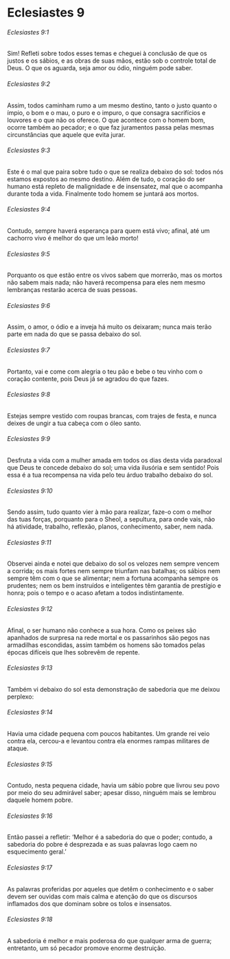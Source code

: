 # Eclesiastes 9

###### Eclesiastes 9:1

Sim! Refleti sobre todos esses temas e cheguei à conclusão de que os justos e os sábios, e as obras de suas mãos, estão sob o controle total de Deus. O que os aguarda, seja amor ou ódio, ninguém pode saber.

###### Eclesiastes 9:2

Assim, todos caminham rumo a um mesmo destino, tanto o justo quanto o ímpio, o bom e o mau, o puro e o impuro, o que consagra sacrifícios e louvores e o que não os oferece. O que acontece com o homem bom, ocorre também ao pecador; e o que faz juramentos passa pelas mesmas circunstâncias que aquele que evita jurar.

###### Eclesiastes 9:3

Este é o mal que paira sobre tudo o que se realiza debaixo do sol: todos nós estamos expostos ao mesmo destino. Além de tudo, o coração do ser humano está repleto de malignidade e de insensatez, mal que o acompanha durante toda a vida. Finalmente todo homem se juntará aos mortos.

###### Eclesiastes 9:4

Contudo, sempre haverá esperança para quem está vivo; afinal, até um cachorro vivo é melhor do que um leão morto!

###### Eclesiastes 9:5

Porquanto os que estão entre os vivos sabem que morrerão, mas os mortos não sabem mais nada; não haverá recompensa para eles nem mesmo lembranças restarão acerca de suas pessoas.

###### Eclesiastes 9:6

Assim, o amor, o ódio e a inveja há muito os deixaram; nunca mais terão parte em nada do que se passa debaixo do sol.

###### Eclesiastes 9:7

Portanto, vai e come com alegria o teu pão e bebe o teu vinho com o coração contente, pois Deus já se agradou do que fazes.

###### Eclesiastes 9:8

Estejas sempre vestido com roupas brancas, com trajes de festa, e nunca deixes de ungir a tua cabeça com o óleo santo.

###### Eclesiastes 9:9

Desfruta a vida com a mulher amada em todos os dias desta vida paradoxal que Deus te concede debaixo do sol; uma vida ilusória e sem sentido! Pois essa é a tua recompensa na vida pelo teu árduo trabalho debaixo do sol.

###### Eclesiastes 9:10

Sendo assim, tudo quanto vier à mão para realizar, faze-o com o melhor das tuas forças, porquanto para o Sheol, a sepultura, para onde vais, não há atividade, trabalho, reflexão, planos, conhecimento, saber, nem nada.

###### Eclesiastes 9:11

Observei ainda e notei que debaixo do sol os velozes nem sempre vencem a corrida; os mais fortes nem sempre triunfam nas batalhas; os sábios nem sempre têm com o que se alimentar; nem a fortuna acompanha sempre os prudentes; nem os bem instruídos e inteligentes têm garantia de prestígio e honra; pois o tempo e o acaso afetam a todos indistintamente.

###### Eclesiastes 9:12

Afinal, o ser humano não conhece a sua hora. Como os peixes são apanhados de surpresa na rede mortal e os passarinhos são pegos nas armadilhas escondidas, assim também os homens são tomados pelas épocas difíceis que lhes sobrevêm de repente.

###### Eclesiastes 9:13

Também vi debaixo do sol esta demonstração de sabedoria que me deixou perplexo:

###### Eclesiastes 9:14

Havia uma cidade pequena com poucos habitantes. Um grande rei veio contra ela, cercou-a e levantou contra ela enormes rampas militares de ataque.

###### Eclesiastes 9:15

Contudo, nesta pequena cidade, havia um sábio pobre que livrou seu povo por meio do seu admirável saber; apesar disso, ninguém mais se lembrou daquele homem pobre.

###### Eclesiastes 9:16

Então passei a refletir: ‘Melhor é a sabedoria do que o poder; contudo, a sabedoria do pobre é desprezada e as suas palavras logo caem no esquecimento geral.’

###### Eclesiastes 9:17

As palavras proferidas por aqueles que detêm o conhecimento e o saber devem ser ouvidas com mais calma e atenção do que os discursos inflamados dos que dominam sobre os tolos e insensatos.

###### Eclesiastes 9:18

A sabedoria é melhor e mais poderosa do que qualquer arma de guerra; entretanto, um só pecador promove enorme destruição.

